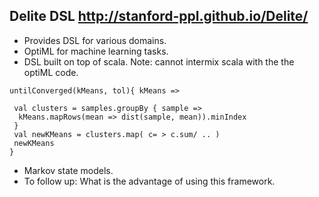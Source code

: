 ## Delite DSL http://stanford-ppl.github.io/Delite/
* Provides DSL for various domains. 
* OptiML for machine learning tasks. 
* DSL built on top of scala. Note: cannot intermix scala with the the optiML code. 
```
untilConverged(kMeans, tol){ kMeans => 

 val clusters = samples.groupBy { sample => 
  kMeans.mapRows(mean => dist(sample, mean)).minIndex
 }
 val newKMeans = clusters.map( c= > c.sum/ .. )
 newKMeans
} 

```
* Markov state models. 
* To follow up: What is the advantage of using this framework. 
 
